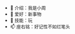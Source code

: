 - 👋 介绍：我是小周
- 👀 爱好：新事物
- 🌱 技能：玩
- 📫 座右铭：好记性不如烂笔头

<!---
xiaozhouzhoua/xiaozhouzhoua is a ✨ special ✨ repository because its `README.md` (this file) appears on your GitHub profile.
You can click the Preview link to take a look at your changes.
--->
